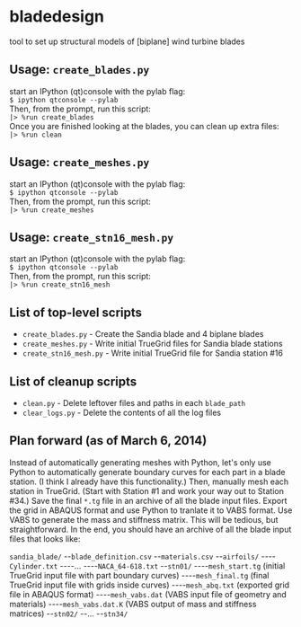 bladedesign
===========

tool to set up structural models of [biplane] wind turbine blades

Usage: `create_blades.py`
-------------------------
start an IPython (qt)console with the pylab flag:  
`$ ipython qtconsole --pylab`  
Then, from the prompt, run this script:  
`|> %run create_blades`  
Once you are finished looking at the blades, you can clean up extra files:  
`|> %run clean`  

Usage: `create_meshes.py`
-------------------------
start an IPython (qt)console with the pylab flag:  
`$ ipython qtconsole --pylab`  
Then, from the prompt, run this script:  
`|> %run create_meshes`  

Usage: `create_stn16_mesh.py`
-------------------------
start an IPython (qt)console with the pylab flag:  
`$ ipython qtconsole --pylab`  
Then, from the prompt, run this script:  
`|> %run create_stn16_mesh`  

List of top-level scripts
-------------------------
* `create_blades.py` - Create the Sandia blade and 4 biplane blades
* `create_meshes.py` - Write initial TrueGrid files for Sandia blade stations
* `create_stn16_mesh.py` - Write initial TrueGrid file for Sandia station #16

List of cleanup scripts
-----------------------
* `clean.py` - Delete leftover files and paths in each `blade_path`
* `clear_logs.py` - Delete the contents of all the log files

Plan forward (as of March 6, 2014)
----------------------------------
Instead of automatically generating meshes with Python, let's only use Python to automatically generate boundary curves for each part in a blade station. (I think I already have this functionality.) Then, manually mesh each station in TrueGrid. (Start with Station #1 and work your way out to Station #34.) Save the final `*.tg` file in an archive of all the blade input files. Export the grid in ABAQUS format and use Python to tranlate it to VABS format. Use VABS to generate the mass and stiffness matrix. This will be tedious, but straightforward. In the end, you should have an archive of all the blade input files that looks like:

`sandia_blade/`
--`blade_definition.csv`
--`materials.csv`
--`airfoils/`
----`Cylinder.txt`
----...
----`NACA_64-618.txt`
--`stn01/`
----`mesh_start.tg` (initial TrueGrid input file with part boundary curves)
----`mesh_final.tg` (final TrueGrid input file with grids inside curves)
----`mesh_abq.txt` (exported grid file in ABAQUS format)
----`mesh_vabs.dat` (VABS input file of geometry and materials)
----`mesh_vabs.dat.K` (VABS output of mass and stiffness matrices)
--`stn02/`
--...
--`stn34/`
